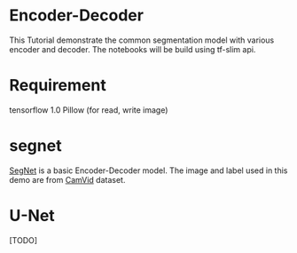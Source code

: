 # Encoder-Decoder
This Tutorial demonstrate the common segmentation model with various encoder and decoder.
The notebooks will be build using tf-slim api.

# Requirement
tensorflow 1.0
Pillow (for read, write image)

# segnet
[SegNet](http://arxiv.org/abs/1511.00561) is a basic Encoder-Decoder model.
The image and label used in this demo are from [CamVid](http://mi.eng.cam.ac.uk/research/projects/VideoRec/CamVid/) dataset.

# U-Net 
[TODO]
